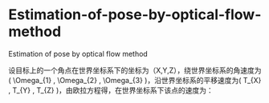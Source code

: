 # Estimation-of-pose-by-optical-flow-method
Estimation of pose by optical flow method

设目标上的一个角点在世界坐标系下的坐标为（X,Y,Z），绕世界坐标系的角速度为( \Omega_{1} , \Omega_{2} , \Omega_{3} )，沿世界坐标系的平移速度为( T_{X} , T_{Y} , T_{Z} )，由欧拉方程得，在世界坐标系下该点的速度为：
